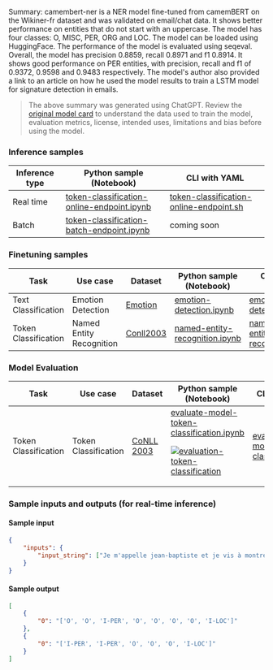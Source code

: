 Summary: camembert-ner is a NER model fine-tuned from camemBERT on the Wikiner-fr dataset and was validated on email/chat data. It shows better performance on entities that do not start with an uppercase. The model has four classes: O, MISC, PER, ORG and LOC. The model can be loaded using HuggingFace. The performance of the model is evaluated using seqeval. Overall, the model has precision 0.8859, recall 0.8971 and f1 0.8914. It shows good performance on PER entities, with precision, recall and f1 of 0.9372, 0.9598 and 0.9483 respectively. The model's author also provided a link to an article on how he used the model results to train a LSTM model for signature detection in emails.


> The above summary was generated using ChatGPT. Review the <a href="https://huggingface.co/Jean-Baptiste/camembert-ner" target="_blank">original model card</a> to understand the data used to train the model, evaluation metrics, license, intended uses, limitations and bias before using the model.

### Inference samples

Inference type|Python sample (Notebook)|CLI with YAML
|--|--|--|
Real time|<a href="https://aka.ms/azureml-infer-online-sdk-token-classification" target="_blank">token-classification-online-endpoint.ipynb</a>|<a href="https://aka.ms/azureml-infer-online-cli-token-classification" target="_blank">token-classification-online-endpoint.sh</a>
Batch |<a href="https://aka.ms/azureml-infer-batch-sdk-token-classification" target="_blank">token-classification-batch-endpoint.ipynb</a>| coming soon


### Finetuning samples

Task|Use case|Dataset|Python sample (Notebook)|CLI with YAML
|--|--|--|--|--|
Text Classification|Emotion Detection|<a href="https://huggingface.co/datasets/dair-ai/emotion" target="_blank">Emotion</a>|<a href="https://aka.ms/azureml-ft-sdk-emotion-detection" target="_blank">emotion-detection.ipynb</a>|<a href="https://aka.ms/azureml-ft-cli-emotion-detection" target="_blank">emotion-detection.sh</a>
Token Classification|Named Entity Recognition|<a href="https://huggingface.co/datasets/conll2003" target="_blank">Conll2003</a>|<a href="https://aka.ms/azureml-ft-sdk-token-classification" target="_blank">named-entity-recognition.ipynb</a>|<a href="https://aka.ms/azureml-ft-cli-token-classification" target="_blank">named-entity-recognition.sh</a>


### Model Evaluation

Task| Use case| Dataset| Python sample (Notebook)| CLI with YAML
|--|--|--|--|--|
Token Classification | Token Classification | <a href="https://huggingface.co/datasets/conll2003" target="_blank">CoNLL 2003</a> | <a href="https://aka.ms/azureml-eval-sdk-token-classification" target="_blank">evaluate-model-token-classification.ipynb</a> <p><a href="https://github.com/Azure/azureml-oss-models/actions/workflows/evaluation-token-classification_nb.yaml"><img alt="evaluation-token-classification" src="https://github.com/Azure/azureml-oss-models/actions/workflows/evaluation-token-classification_nb.yaml/badge.svg"/></a></p> | <a href="https://aka.ms/azureml-eval-cli-token-classification" target="_blank">evaluate-model-token-classification.yml</a>


### Sample inputs and outputs (for real-time inference)

#### Sample input
```json
{
    "inputs": {
        "input_string": ["Je m'appelle jean-baptiste et je vis à montréal", "george washington est allé à washington"]
    }
}
```

#### Sample output
```json
[
    {
        "0": "['O', 'O', 'I-PER', 'O', 'O', 'O', 'O', 'I-LOC']"
    },
    {
        "0": "['I-PER', 'I-PER', 'O', 'O', 'O', 'I-LOC']"
    }
]
```
